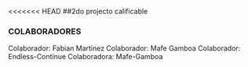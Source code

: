<<<<<<< HEAD
##2do projecto calificable

### COLABORADORES

Colaborador: Fabian Martinez
Colaborador: Mafe Gamboa
Colaborador: Endless-Continue
Colaboradora: Mafe-Gamboa
